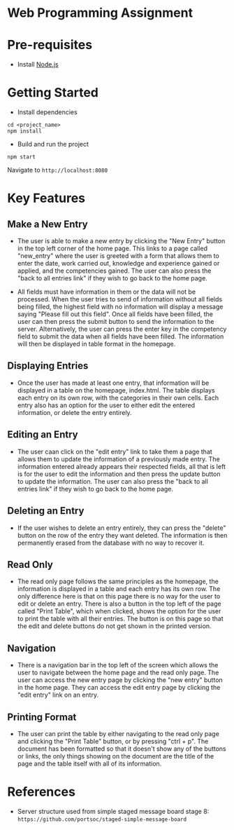 # Web Programming Assignment

# Pre-requisites

- Install [Node.js](https://nodejs.org/en/)

# Getting Started

- Install dependencies

```
cd <project_name>
npm install
```

- Build and run the project

```
npm start
```

Navigate to `http://localhost:8080`

# Key Features

## Make a New Entry

- The user is able to make a new entry by clicking the "New Entry" button in the top left corner of the home page. This links to a page called "new_entry" where the user is greeted with a form that allows them to enter the date, work carried out, knowledge and experience gained or applied, and the competencies gained. The user can also press the "back to all entries link" if they wish to go back to the home page.

- All fields must have information in them or the data will not be processed. When the user tries to send of information without all fields being filled, the highest field with no information will display a message saying "Please fill out this field". Once all fields have been filled, the user can then press the submit button to send the information to the server. Alternatively, the user can press the enter key in the competency field to submit the data when all fields have been filled. The information will then be displayed in table format in the homepage.

## Displaying Entries

- Once the user has made at least one entry, that information will be displayed in a table on the homepage, index.html. The table displays each entry on its own row, with the categories in their own cells. Each entry also has an option for the user to either edit the entered information, or delete the entry entirely.

## Editing an Entry

- The user caan click on the "edit entry" link to take them a page that allows them to update the information of a previously made entry. The information entered already appears their respected fields, all that is left is for the user to edit the information and then press the update button to update the information. The user can also press the "back to all entries link" if they wish to go back to the home page.

## Deleting an Entry

- If the user wishes to delete an entry entirely, they can press the "delete" button on the row of the entry they want deleted. The information is then permanently erased from the database with no way to recover it.

## Read Only

- The read only page follows the same principles as the homepage, the information is displayed in a table and each entry has its own row. The only difference here is that on this page there is no way for the user to edit or delete an entry. There is also a button in the top left of the page called "Print Table", which when clicked, shows the option for the user to print the table with all their entries. The button is on this page so that the edit and delete buttons do not get shown in the printed version.

## Navigation

- There is a navigation bar in the top left of the screen which allows the user to navigate between the home page and the read only page. The user can access the new entry page by clicking the "new entry" button in the home page. They can access the edit entry page by clicking the "edit entry" link on an entry.

## Printing Format

- The user can print the table by either navigating to the read only page and clicking the "Print Table" button, or by pressing "ctrl + p". The document has been formatted so that it doesn't show any of the buttons or links, the only things showing on the document are the title of the page and the table itself with all of its information.

# References

- Server structure used from simple staged message board stage 8: `https://github.com/portsoc/staged-simple-message-board`

